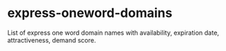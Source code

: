 # express-oneword-domains
List of express one word domain names with availability, expiration date, attractiveness, demand score.
